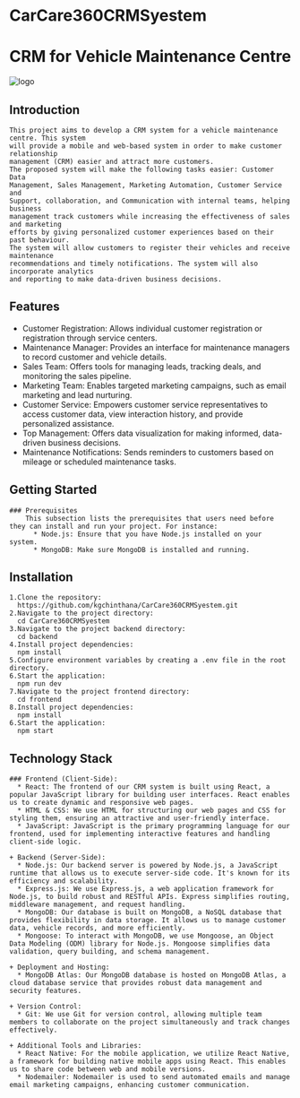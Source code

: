 # CarCare360CRMSyestem
# CRM for Vehicle Maintenance Centre

![logo](https://github.com/kgchinthana/CarCare360CRMSyestem/assets/119396480/ed02c0ed-fc57-43ea-aea3-80218815c37d)

## Introduction 
    This project aims to develop a CRM system for a vehicle maintenance centre. This system
    will provide a mobile and web-based system in order to make customer relationship
    management (CRM) easier and attract more customers.
    The proposed system will make the following tasks easier: Customer Data
    Management, Sales Management, Marketing Automation, Customer Service and
    Support, collaboration, and Communication with internal teams, helping business
    management track customers while increasing the effectiveness of sales and marketing
    efforts by giving personalized customer experiences based on their past behaviour.
    The system will allow customers to register their vehicles and receive maintenance
    recommendations and timely notifications. The system will also incorporate analytics
    and reporting to make data-driven business decisions.

## Features
  * Customer Registration: Allows individual customer registration or registration through service centers.
  * Maintenance Manager: Provides an interface for maintenance managers to record customer and vehicle details.
  * Sales Team: Offers tools for managing leads, tracking deals, and monitoring the sales pipeline.
  * Marketing Team: Enables targeted marketing campaigns, such as email marketing and lead nurturing.
  * Customer Service: Empowers customer service representatives to access customer data, view interaction history, and provide personalized assistance.
  * Top Management: Offers data visualization for making informed, data-driven business decisions.
  * Maintenance Notifications: Sends reminders to customers based on mileage or scheduled maintenance tasks.
  
 ## Getting Started
    ### Prerequisites
        This subsection lists the prerequisites that users need before they can install and run your project. For instance:
          * Node.js: Ensure that you have Node.js installed on your system.
          * MongoDB: Make sure MongoDB is installed and running.
    
  ## Installation
    1.Clone the repository:
      https://github.com/kgchinthana/CarCare360CRMSyestem.git
    2.Navigate to the project directory:
      cd CarCare360CRMSyestem
    3.Navigate to the project backend directory:
      cd backend
    4.Install project dependencies:
      npm install
    5.Configure environment variables by creating a .env file in the root directory.
    6.Start the application:
      npm run dev
    7.Navigate to the project frontend directory:
      cd frontend
    8.Install project dependencies:
      npm install
    6.Start the application:
      npm start
    
## Technology Stack
    ### Frontend (Client-Side):
      * React: The frontend of our CRM system is built using React, a popular JavaScript library for building user interfaces. React enables us to create dynamic and responsive web pages.
      * HTML & CSS: We use HTML for structuring our web pages and CSS for styling them, ensuring an attractive and user-friendly interface.
      * JavaScript: JavaScript is the primary programming language for our frontend, used for implementing interactive features and handling client-side logic.
        
    + Backend (Server-Side):
      * Node.js: Our backend server is powered by Node.js, a JavaScript runtime that allows us to execute server-side code. It's known for its efficiency and scalability.
      * Express.js: We use Express.js, a web application framework for Node.js, to build robust and RESTful APIs. Express simplifies routing, middleware management, and request handling.
      * MongoDB: Our database is built on MongoDB, a NoSQL database that provides flexibility in data storage. It allows us to manage customer data, vehicle records, and more efficiently.
      * Mongoose: To interact with MongoDB, we use Mongoose, an Object Data Modeling (ODM) library for Node.js. Mongoose simplifies data validation, query building, and schema management.
        
    + Deployment and Hosting:
      * MongoDB Atlas: Our MongoDB database is hosted on MongoDB Atlas, a cloud database service that provides robust data management and security features.
    
    + Version Control:
      * Git: We use Git for version control, allowing multiple team members to collaborate on the project simultaneously and track changes effectively.

    + Additional Tools and Libraries:
      * React Native: For the mobile application, we utilize React Native, a framework for building native mobile apps using React. This enables us to share code between web and mobile versions.
      * Nodemailer: Nodemailer is used to send automated emails and manage email marketing campaigns, enhancing customer communication.


